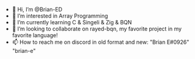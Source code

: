 - 👋 Hi, I’m @Brian-ED
- 👀 I’m interested in Array Programming
- 🌱 I’m currently learning C & Singeli & Zig & BQN
- 💞️ I’m looking to collaborate on rayed-bqn, my favorite project in my favorite language! 
- 📫 How to reach me on discord in old format and new: "Brian E#0926" "brian-e"

<!---
Brian-ED/Brian-ED is a ✨ special ✨ repository because its `README.md` (this file) appears on your GitHub profile.
You can click the Preview link to take a look at your changes.
--->
